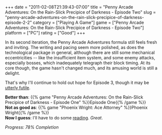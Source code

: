 +++
date = "2011-02-08T21:39:43-07:00"
title = "Penny Arcade Adventures: On the Rain-Slick Precipice of Darkness - Episode Two"
slug = "penny-arcade-adventures-on-the-rain-slick-precipice-of-darkness-episode-2-2"
category = ["Playing A Game"]
game = ["Penny Arcade Adventures: On the Rain-Slick Precipice of Darkness - Episode Two"]
platform = ["PC"]
rating = ["Good"]
+++

In its second iteration, the Penny Arcade Adventures formula still feels fresh and inviting.  The writing and pacing seem more polished, as does the technological package in general, although there are still some mechanical eccentricities -- like the insufficient item system, and some enemy attacks, especially bosses, which inadequately telegraph their block timing.  At its core though, the game hasn't changed much, and its amusing world is still a delight.

That's why I'll continue to hold out hope for Episode 3, though it may be <a href="http://www.joystiq.com/tag/Penny-Arcade-Adventures-Episode-3/">utterly futile</a>.

<b>Better than</b>: {{% game "Penny Arcade Adventures: On the Rain-Slick Precipice of Darkness - Episode One" %}}Episode One{{% /game %}}  
<b>Not as good as</b>: {{% game "Phoenix Wright: Ace Attorney" %}}Phoenix Wright{{% /game %}}  
<b>Now I guess</b>: I'll have to do some <a href="http://www.penny-arcade.com/rainslick/">reading</a>.  <i>Great</i>.

<i>Progress: 78% Completion</i>